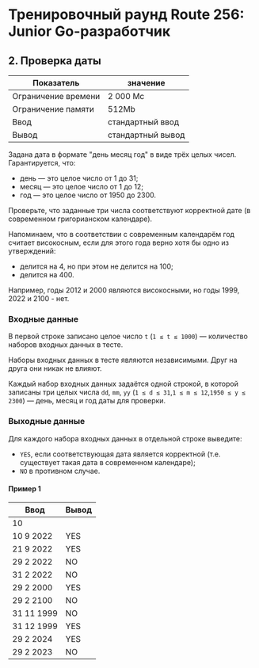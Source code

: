 # Тренировочный раунд Route 256: Junior Go-разработчик

## 2. Проверка даты

| Показатель           | значение           |
|----------------------|--------------------|
| Ограничение времени  | 2 000 Мс           |
| Ограничение памяти   | 512Mb              |
| Ввод                 | стандартный ввод   |
| Вывод                | стандартный вывод  |

Задана дата в формате "день месяц год" в виде трёх целых чисел. Гарантируется, что:
- день — это целое число от 1 до 31;
- месяц — это целое число от 1 до 12;
- год — это целое число от 1950 до 2300.

Проверьте, что заданные три числа соответствуют корректной дате (в современном григорианском календаре).

Напоминаем, что в соответствии с современным календарём год считает високосным, если для этого года верно хотя бы одно из утверждений:
- делится на 4, но при этом не делится на 100;
- делится на 400.

Например, годы 2012 и 2000 являются високосными, но годы 1999, 2022 и 2100 - нет.

### Входные данные

В первой строке записано целое число `t` (`1 ≤ t ≤ 1000`) — количество наборов входных данных в тесте.

Наборы входных данных в тесте являются независимыми. Друг на друга они никак не влияют.

Каждый набор входных данных задаётся одной строкой, в которой записаны три целых числа `dd`, `mm`, `yy` (`1 ≤ d ≤ 31`,`1 ≤ m ≤ 12`,`1950 ≤ y ≤ 2300`) — день, месяц и год даты для проверки.

### Выходные данные

Для каждого набора входных данных в отдельной строке выведите:
- `YES`, если соответствующая дата является корректной (т.е. существует такая дата в современном календаре);
- `NO` в противном случае.

#### Пример 1

| Ввод       | Вывод |
|------------|-------|
| 10         |       |
| 10 9 2022  | YES   |
| 21 9 2022  | YES   |
| 29 2 2022  | NO    |
| 31 2 2022  | NO    |
| 29 2 2000  | YES   |
| 29 2 2100  | NO    |
| 31 11 1999 | NO    |
| 31 12 1999 | YES   |
| 29 2 2024  | YES   |
| 29 2 2023  | NO    |
